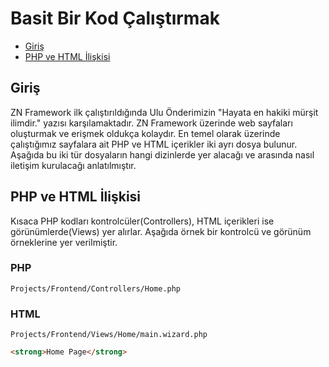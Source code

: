 # Basit Bir Kod Çalıştırmak

- [Giriş](#giris)
- [PHP ve HTML İlişkisi](#php-ve-html-iliskisi)

<a name="giris"></a>
## Giriş

ZN Framework ilk çalıştırıldığında Ulu Önderimizin "Hayata en hakiki mürşit ilimdir." yazısı karşılamaktadır. ZN Framework üzerinde web sayfaları oluşturmak ve erişmek oldukça kolaydır. En temel olarak üzerinde çalıştığımız sayfalara ait PHP ve HTML içerikler iki ayrı dosya bulunur. Aşağıda bu iki tür dosyaların hangi dizinlerde yer alacağı ve arasında nasıl iletişim kurulacağı anlatılmıştır.

<a name="php-ve-html-iliskisi"></a>
## PHP ve HTML İlişkisi

Kısaca PHP kodları kontrolcüler(Controllers), HTML içerikleri ise görünümlerde(Views) yer alırlar. Aşağıda örnek bir kontrolcü ve görünüm örneklerine yer verilmiştir.

### PHP

```shell
Projects/Frontend/Controllers/Home.php
```
<?php
namespace Project/Controllers

class Home extends Controller
{
    public function main()
    {
        Masterpage::title('Home');
    }
}
?>

### HTML

```shell
Projects/Frontend/Views/Home/main.wizard.php
```

```html
<strong>Home Page</strong>
```